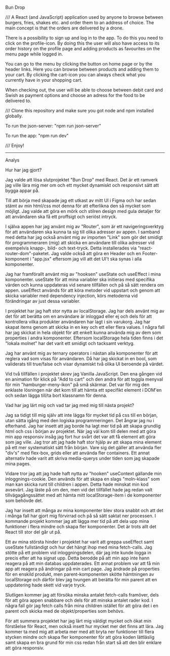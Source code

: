 Bun Drop

///
A React (and JavaScript) application used by anyone to browse between burgers, fries, shakes etc. and order them to an address of choice. The main concept is that the orders are delivered by a drone.

There is a possibility to sign up and log in to the app. To do this you need to click on the profile-icon. By doing this the user will also have access to its order history on the profile page and adding products as favourites on the menu page while logged in.

You can go to the menu by clicking the button on home page or by the header links. Here you can browse between products and adding them to your cart. By clicking the cart-icon you can always check what you currently have in your shopping cart.

When checking out, the user will be able to choose between debit card and Swish as payment options and choose an adress for the food to be delivered to.

///
Clone this repository and make sure you got node and npm installed globally.

To run the json-server:
"npm run json-server"

To run the app:
"npm run dev"

///
Enjoy!

<hr/>

Analys

Hur har jag gjort?

Jag valde att lösa slutprojektet "Bun Drop" med React. Det är ett ramverk jag ville lära mig mer om och ett mycket dynamiskt och responsivt sätt att bygga appar på.

Till att börja med skapade jag ett utkast av mitt UI i Figma och har sedan stämt av min html/css mot denna för att efterlikna den så mycket som möjligt. Jag valde att göra en mörk och stilren design med gula detaljer för att användaren ska få ett proffsigt och seriöst intryck.

I själva appen har jag använt mig av "Router", som är ett navigeringsverktyg för att användaren ska kunna ta sig till olika adresser av appen. I samband med detta har jag också använt mig av importen "Link" som gör det smidigt för programmeraren (mig) att skicka en användare till olika adresser vid exempelvis knapp-, bild- och text-tryck. Detta installerades via "react-router-dom"-paketet. Jag valde också att göra en Header och en Footer-komponent i "app.jsx" eftersom jag vill att det UI't ska synas i alla komponenter.

Jag har framförallt använt mig av "hooksen" useState och useEffect i mina komponenter. useState för att mina variabler ska initieras med specifika värden och kunna uppdateras vid senare tillfällen och på så sätt rendera om appen. useEffect används för att köra metoder vid uppstart och genom att skicka variabler med dependency injection, körs metoderna vid förändringar av just dessa variabler.

I projektet har jag haft stor nytta av localStorage. Jag har dels använt mig av det för att berätta om en användare är inloggad eller ej och dels för att kontrollera vilka produkter användaren har lagt i sin varukorg. Jag har skapat items genom att skicka in en key och ett eller flera values. I några fall har jag skickat in hela objekt för att enkelt kunna använda mig av dem som properties i andra komponenter. Eftersom localStorage hela tiden finns i det "lokala molnet" har det varit ett smidigt och tacksamt verktyg.

Jag har använt mig av ternary operators i nästan alla komponenter för att reglera vad som visas för användaren. Då har jag skickat in en bool, som validerats till true/false och visar dynamiskt två olika UI beroende på värdet.

Vid två tillfällen i projektet skrev jag Vanilla JavaScript. Den ena gången vid en animation för klick på "Add to cart" och den andra för att toggla menyval för min "hamburger-meny-ikon" på små skärmar. Det var för mig den enklaste lösningen när det kom till att hämta ett specifikt element i DOM'en och sedan lägga till/ta bort klassnamn för denna.

Vad har jag lärt mig och vad tar jag med mig till nästa projekt?

Jag sa tidigt till mig själv att inte lägga för mycket tid på css till en början, utan sätta igång med den logiska programmeringen. Det ångrar jag nu i efterhand. Jag har insett att jag borde ha lagt mer tid på att skapa grundlig html och css i början av projektet. När jag väl kom till delen med att göra min app responsiv insåg jag fort hur svårt det var att få element att göra som jag ville. Jag tror att jag hade haft stor hjälp av att skapa mina element på ett mer systematiskt sätt från början. Vare sig det gäller att använda fler "div's" med flex-box, grids eller att använda fler containers. Ett annat alternativ hade varit att skriva media-querys under tiden som jag skapade mina pages.

Vidare tror jag att jag hade haft nytta av "hooken" useContext gällande min inloggnings-cookie. Den används för att skapa en slags "moln-klass" som man kan skicka runt till children i appen. Detta hade minskat min kod avsevärt. Jag läste på om den, men vid det tillfället hade jag redan valt tillvägagångssättet med att hämta mitt localStorage-item i de komponenter som behövde det.

Jag har insett att många av mina komponenter blev stora snabbt och att det i många fall har gjort mig förvirrad och på så sätt saktat ner processen. I kommande projekt kommer jag att lägga mer tid på att dela upp mina funktioner i flera mindre och skapa fler komponenter. Det är trots allt det React till stor del går ut på.

Ett av mina största hinder i projektet har varit att greppa useEffect samt useState fullständigt och hur det hängt ihop med mina fetch-calls. Jag stötte på ett problem vid inloggningsdelen, där jag inte kunde logga in precis efter att ha signat upp. Detta berodde på att min app inte hann reagera på att min databas uppdaterades. Ett annat problem var att få min app att reagera på ändringar på min cart page. Jag ändrade på properties för en enskild produkt, men parent-komponenten skötte hämtningen av localStorage och därför blev jag tvungen att berätta för min parent att en uppdatering hade skett vid varje tryck.

Slutligen kommer jag att försöka minska antalet fetch-calls framöver, dels för att göra appen snabbare och dels för att minska antalet rader kod. I några fall gör jag fetch calls från mina children istället för att göra det i en parent och skicka med de objekt/properties som behövs.

För att summera projektet har jag lärt mig väldigt mycket och ökat min förståelse för React, men också insett hur mycket mer det finns att lära. Jag kommer ta med mig att arbeta mer med att bryta ner funktioner till flera stycken mindre och skapa fler komponenter för att göra koden lättläslig samt skapa en bra grund för min css redan från start så att den blir enklare att göra responsiv.
